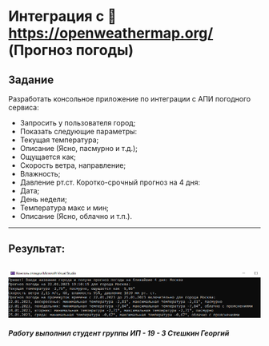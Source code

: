 # Интеграция с 📌https://openweathermap.org/ (Прогноз погоды)
__Задание__
---
Разработать консольное приложение по интеграции с АПИ погодного сервиса:
- Запросить у пользователя город;
- Показать следующие параметры:
- Текущая температура;
- Описание (Ясно, пасмурно и т.д.);
- Ощущается как;
- Скорость ветра, направление;
- Влажность;
- Давление рт.ст.
Коротко-срочный прогноз на 4 дня:
- Дата;
- День недели;
- Температура макс и мин;
- Описание (Ясно, облачно и т.п.).
---
## Результат:

![Результат для города "Москва"](image_to_readme.jpg)
---
___Работу выполнил студент группы ИП - 19 - 3 Стешкин Георгий___